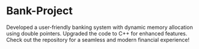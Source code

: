 # Bank-Project
Developed a user-friendly banking system with dynamic memory allocation using double pointers. Upgraded the code to C++ for enhanced features. Check out the repository for a seamless and modern financial experience!

